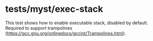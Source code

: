 tests/myst/exec-stack
============================

This test shows how to enable executable stack, disabled by default. Required to support trampolines (https://gcc.gnu.org/onlinedocs/gccint/Trampolines.html).
